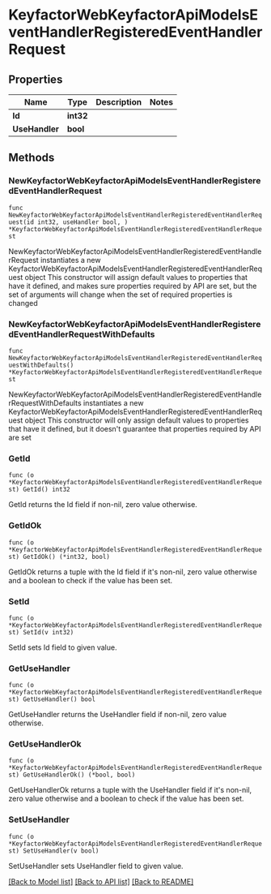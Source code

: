 # KeyfactorWebKeyfactorApiModelsEventHandlerRegisteredEventHandlerRequest

## Properties

Name | Type | Description | Notes
------------ | ------------- | ------------- | -------------
**Id** | **int32** |  | 
**UseHandler** | **bool** |  | 

## Methods

### NewKeyfactorWebKeyfactorApiModelsEventHandlerRegisteredEventHandlerRequest

`func NewKeyfactorWebKeyfactorApiModelsEventHandlerRegisteredEventHandlerRequest(id int32, useHandler bool, ) *KeyfactorWebKeyfactorApiModelsEventHandlerRegisteredEventHandlerRequest`

NewKeyfactorWebKeyfactorApiModelsEventHandlerRegisteredEventHandlerRequest instantiates a new KeyfactorWebKeyfactorApiModelsEventHandlerRegisteredEventHandlerRequest object
This constructor will assign default values to properties that have it defined,
and makes sure properties required by API are set, but the set of arguments
will change when the set of required properties is changed

### NewKeyfactorWebKeyfactorApiModelsEventHandlerRegisteredEventHandlerRequestWithDefaults

`func NewKeyfactorWebKeyfactorApiModelsEventHandlerRegisteredEventHandlerRequestWithDefaults() *KeyfactorWebKeyfactorApiModelsEventHandlerRegisteredEventHandlerRequest`

NewKeyfactorWebKeyfactorApiModelsEventHandlerRegisteredEventHandlerRequestWithDefaults instantiates a new KeyfactorWebKeyfactorApiModelsEventHandlerRegisteredEventHandlerRequest object
This constructor will only assign default values to properties that have it defined,
but it doesn't guarantee that properties required by API are set

### GetId

`func (o *KeyfactorWebKeyfactorApiModelsEventHandlerRegisteredEventHandlerRequest) GetId() int32`

GetId returns the Id field if non-nil, zero value otherwise.

### GetIdOk

`func (o *KeyfactorWebKeyfactorApiModelsEventHandlerRegisteredEventHandlerRequest) GetIdOk() (*int32, bool)`

GetIdOk returns a tuple with the Id field if it's non-nil, zero value otherwise
and a boolean to check if the value has been set.

### SetId

`func (o *KeyfactorWebKeyfactorApiModelsEventHandlerRegisteredEventHandlerRequest) SetId(v int32)`

SetId sets Id field to given value.


### GetUseHandler

`func (o *KeyfactorWebKeyfactorApiModelsEventHandlerRegisteredEventHandlerRequest) GetUseHandler() bool`

GetUseHandler returns the UseHandler field if non-nil, zero value otherwise.

### GetUseHandlerOk

`func (o *KeyfactorWebKeyfactorApiModelsEventHandlerRegisteredEventHandlerRequest) GetUseHandlerOk() (*bool, bool)`

GetUseHandlerOk returns a tuple with the UseHandler field if it's non-nil, zero value otherwise
and a boolean to check if the value has been set.

### SetUseHandler

`func (o *KeyfactorWebKeyfactorApiModelsEventHandlerRegisteredEventHandlerRequest) SetUseHandler(v bool)`

SetUseHandler sets UseHandler field to given value.



[[Back to Model list]](../README.md#documentation-for-models) [[Back to API list]](../README.md#documentation-for-api-endpoints) [[Back to README]](../README.md)


